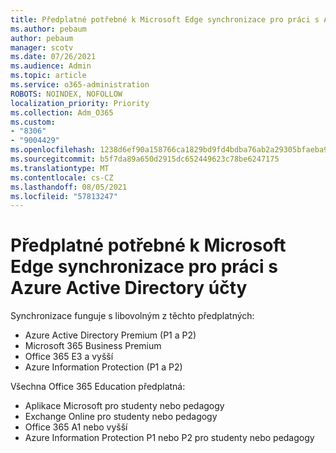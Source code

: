 ```yaml
---
title: Předplatné potřebné k Microsoft Edge synchronizace pro práci s Azure Active Directory účty
ms.author: pebaum
author: pebaum
manager: scotv
ms.date: 07/26/2021
ms.audience: Admin
ms.topic: article
ms.service: o365-administration
ROBOTS: NOINDEX, NOFOLLOW
localization_priority: Priority
ms.collection: Adm_O365
ms.custom:
- "8306"
- "9004429"
ms.openlocfilehash: 1238d6ef90a158766ca1829bd9fd4bdba76ab2a29305bfaeba90d2ddfaf76ccb
ms.sourcegitcommit: b5f7da89a650d2915dc652449623c78be6247175
ms.translationtype: MT
ms.contentlocale: cs-CZ
ms.lasthandoff: 08/05/2021
ms.locfileid: "57813247"
---
```

# <a name="subscription-needed-for-microsoft-edge-sync-to-work-with-azure-active-directory-accounts"></a>Předplatné potřebné k Microsoft Edge synchronizace pro práci s Azure Active Directory účty

Synchronizace funguje s libovolným z těchto předplatných:

- Azure Active Directory Premium (P1 a P2)
- Microsoft 365 Business Premium
- Office 365 E3 a vyšší
- Azure Information Protection (P1 a P2)

Všechna Office 365 Education předplatná:

- Aplikace Microsoft pro studenty nebo pedagogy
- Exchange Online pro studenty nebo pedagogy
- Office 365 A1 nebo vyšší
- Azure Information Protection P1 nebo P2 pro studenty nebo pedagogy


